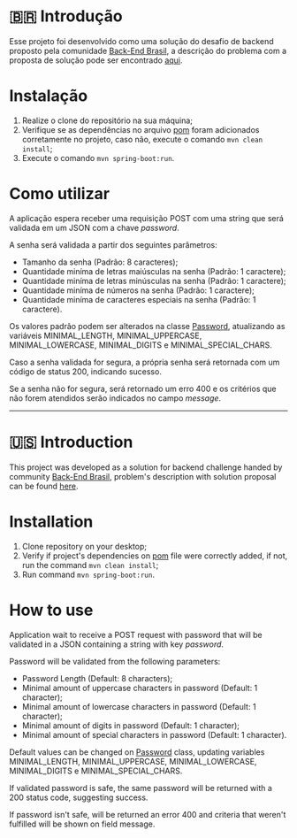 # 🇧🇷 Introdução
Esse projeto foi desenvolvido como uma solução do desafio de backend proposto pela comunidade [Back-End Brasil](https://github.com/backend-br), 
a descrição do problema com a proposta de solução pode ser encontrado [aqui](https://github.com/backend-br/desafios/blob/master/secure-password/PROBLEM.md).

# Instalação
1. Realize o clone do repositório na sua máquina;
2. Verifique se as dependências no arquivo [pom](./pom.xml) foram adicionados corretamente no projeto, caso não, 
execute o comando `mvn clean install`;
3. Execute o comando `mvn spring-boot:run`.

# Como utilizar
A aplicação espera receber uma requisição POST com uma string que será validada em um JSON com a chave _password_.

A senha será validada a partir dos seguintes parâmetros: 
- Tamanho da senha (Padrão: 8 caracteres);
- Quantidade miníma de letras maiúsculas na senha (Padrão: 1 caractere);
- Quantidade miníma de letras minúsculas na senha (Padrão: 1 caractere);
- Quantidade miníma de números na senha (Padrão: 1 caractere);
- Quantidade miníma de caracteres especiais na senha (Padrão: 1 caractere).

Os valores padrão podem ser alterados na classe [Password](./src/main/java/com/luq/secure_password/domain/Password.java), 
atualizando as variáveis MINIMAL_LENGTH, MINIMAL_UPPERCASE, MINIMAL_LOWERCASE, MINIMAL_DIGITS e MINIMAL_SPECIAL_CHARS.

Caso a senha validada for segura, a própria senha será retornada com um código de status 200, indicando sucesso.

Se a senha não for segura, será retornado um erro 400 e os critérios que não forem atendidos serão indicados no campo _message_.

---

# 🇺🇸 Introduction
This project was developed as a solution for backend challenge handed by community [Back-End Brasil](https://github.com/backend-br),
problem's description with solution proposal can be found [here](https://github.com/backend-br/desafios/blob/master/secure-password/PROBLEM.md). 

# Installation
1. Clone repository on your desktop;
2. Verify if project's dependencies on [pom](./pom.xml) file were correctly added, if not, run the command `mvn clean install`;
3. Run command `mvn spring-boot:run`.

# How to use
Application wait to receive a POST request with password that will be validated in a JSON containing a string with key _password_.

Password will be validated from the following parameters:
- Password Length (Default: 8 characters);
- Minimal amount of uppercase characters in password (Default: 1 character);
- Minimal amount of lowercase characters in password (Default: 1 character);
- Minimal amount of digits in password (Default: 1 character);
- Minimal amount of special characters in password (Default: 1 character).

Default values can be changed on [Password](./src/main/java/com/luq/secure_password/domain/Password.java) class, 
updating variables MINIMAL_LENGTH, MINIMAL_UPPERCASE, MINIMAL_LOWERCASE, MINIMAL_DIGITS e MINIMAL_SPECIAL_CHARS.

If validated password is safe, the same password will be returned with a 200 status code, suggesting success.

If password isn't safe, will be returned an error 400 and criteria that weren't fulfilled will be shown on field message. 